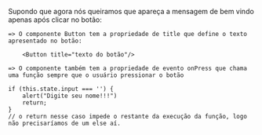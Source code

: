 Supondo que agora nós queiramos que apareça a mensagem de bem vindo apenas após clicar no botão:

    => O componente Button tem a propriedade de title que define o texto apresentado no botão:

        <Button title="texto do botão"/>
    
    => O componente também tem a propriedade de evento onPress que chama uma função sempre que o usuário pressionar o botão

    if (this.state.input === '') {
        alert("Digite seu nome!!!")
        return;
    }  
    // o return nesse caso impede o restante da execução da função, logo não precisaríamos de um else aí.
